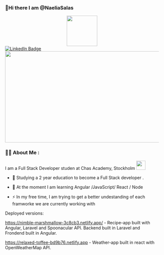 ###  👋Hi there I am @NaeliaSalas

<div id="header" align="center">
  <img src="https://media.giphy.com/media/M9gbBd9nbDrOTu1Mqx/giphy.gif" width="100"/>
</div>



<div id="badges">
  
  <a href="https://www.linkedin.com/in/naelia-salas-amn%C3%A9r-8a46ba84/">
    <img src="https://img.shields.io/badge/LinkedIn-blue?style=for-the-badge&logo=linkedin&logoColor=white" alt="LinkedIn Badge"/>
  </a>
</div>

<div align="center">
  <img src="https://media.giphy.com/media/dWesBcTLavkZuG35MI/giphy.gif" width="600" height="300"/>
</div>

### :woman_technologist: About Me :
I am a Full Stack Developer studen at Chas Academy, Stockholm <img src="https://media.giphy.com/media/WUlplcMpOCEmTGBtBW/giphy.gif" width="30">

- :telescope: Studying a 2 year education to become a Full Stack developer .

- :seedling: At the moment I am learning  Angular /JavaScript/ React / Node 

- :zap: In my free time, I am trying to get a better undestanding of each framworke we are currently working with


Deployed versions:

https://nimble-marshmallow-3c8cb3.netlify.app/ - Recipe-app built with Angular, Laravel and Spoonacular API. Backend built in Laravel and Frondend built in Angular.

https://relaxed-toffee-bd9b76.netlify.app - Weather-app built in react with OpenWeatherMap API.

